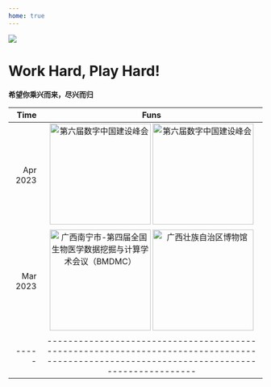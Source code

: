 ```yaml
---
home: true
---
```



![ ](https://images.squarespace-cdn.com/content/v1/5aa84edaf793922ad7a32f48/1531012699145-IY8GR88G8LEYAFVKSNQB/AdobeStock_128680431+play.jpg?format=2500w)


# Work Hard, Play Hard!

**希望你乘兴而来，尽兴而归**

|  Time  | Funs   |
|-----:|:---------:|
|Apr 2023|<img src="/digital_China_Summit_20230427203446.jpg" title="第六届数字中国建设峰会" height = "200" />  <img src="/digital_China_Summit__20230427203548.jpg" title="第六届数字中国建设峰会" height = "200" /> |
|Mar 2023 | <img src="/BMDMC4_20230324-26-600.jpg" title="广西南宁市-第四届全国生物医学数据挖掘与计算学术会议（BMDMC）" height = "200" />  <img src="/BMDMC4_20230326_bowuguan-600.jpg" title="广西壮族自治区博物馆" height = "200" /> |
|-----|-----------------------------------------------------------------------------------------------------------------------------------------|

